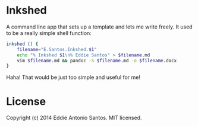 # Inkshed

A command line app that sets up a template and lets me write freely. It used
to be a really simple shell function:
    
```sh
inkshed () {
	filename="E.Santos.Inkshed.$1" 
	echo "% Inkshed $1\n% Eddie Santos" > $filename.md
	vim $filename.md && pandoc -S $filename.md -o $filename.docx
}
```

Haha! That would be just too simple and useful for me!

# License

Copyright (c) 2014 Eddie Antonio Santos. MIT licensed.


